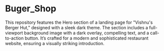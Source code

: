 # Buger_Shop
This repository features the Hero section of a landing page for "Vishnu's Berger Hut," designed with a sleek dark theme. The section includes a full-viewport background image with a dark overlay, compelling text, and a call-to-action button. It’s crafted for a modern and sophisticated restaurant website, ensuring a visually striking introduction.
